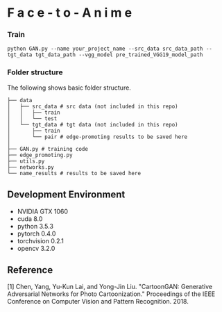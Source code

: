 #   F a c e - t o - A n i m e 

### Train
```
python GAN.py --name your_project_name --src_data src_data_path --tgt_data tgt_data_path --vgg_model pre_trained_VGG19_model_path
```
### Folder structure
The following shows basic folder structure.
```
├── data
│   ├── src_data # src data (not included in this repo)
│   │   ├── train 
│   │   └── test
│   └── tgt_data # tgt data (not included in this repo)
│       ├── train 
│       └── pair # edge-promoting results to be saved here
│
├── GAN.py # training code
├── edge_promoting.py
├── utils.py
├── networks.py
└── name_results # results to be saved here
```



## Development Environment

* NVIDIA GTX 1060
* cuda 8.0
* python 3.5.3
* pytorch 0.4.0
* torchvision 0.2.1
* opencv 3.2.0

## Reference
[1] Chen, Yang, Yu-Kun Lai, and Yong-Jin Liu. "CartoonGAN: Generative Adversarial Networks for Photo Cartoonization." Proceedings of the IEEE Conference on Computer Vision and Pattern Recognition. 2018.


 
